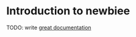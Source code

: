 # Introduction to newbiee

TODO: write [great documentation](http://jacobian.org/writing/what-to-write/)
